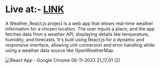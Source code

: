 # Live at:- [LINK](https://vikasbisariya-dev.github.io/Weather_reactjs/)
A Weather_React.js project is a web app that shows real-time weather information for a chosen location. The user inputs a place, and the app fetches data from a weather API, displaying details like temperature, humidity, and forecasts. It's built using React.js for a dynamic and responsive interface, allowing unit conversion and error handling while using a weather data source like OpenWeatherMap.

![React App - Google Chrome 06-11-2023 21_17_01 (2)](https://github.com/Vikasbisariya-dev/Weather_reactjs/assets/101662974/e075f499-07e3-4589-9134-98406126ceeb)
